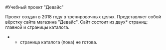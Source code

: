 #Учебный проект "Девайс"

Проект создан в 2018 году в тренировочных целях. Представляет собой вёрстку сайта магазина "Девайс". Сайт состоит из двух* страниц: главной и страницы каталога. 

* - страница каталога (пока) не готова.